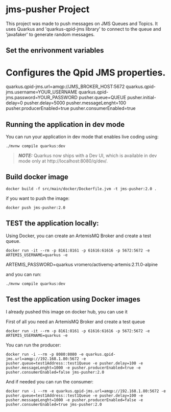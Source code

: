 # jms-pusher Project

This project was made to push messages on JMS Queues and Topics. It uses Quarkus and 'quarkus-qpid-jms library' to connect to the queue and 'javafaker' to generate random messages.

## Set the enrivonment variables
# Configures the Qpid JMS properties.
quarkus.qpid-jms.url=amqp://JMS_BROKER_HOST:5672
quarkus.qpid-jms.username=YOUR_USERNAME
quarkus.qpid-jms.password=YOUR_PASSWORD
pusher.queue=QUEUE
pusher.initial-delay=0
pusher.delay=5000
pusher.messageLenght=100
pusher.producerEnabled=true
pusher.consumerEnabled=true


## Running the application in dev mode

You can run your application in dev mode that enables live coding using:
```shell script
./mvnw compile quarkus:dev
```

> **_NOTE:_**  Quarkus now ships with a Dev UI, which is available in dev mode only at http://localhost:8080/q/dev/.

## Build docker image
```shell script
docker build -f src/main/docker/Dockerfile.jvm -t jms-pusher:2.0 .
```

if you want to push the image:
```shell script
docker push jms-pusher:2.0
```

## TEST the application locally:
Using Docker, you can create an ArtemisMQ Broker and create a test queue.
```shell script
docker run -it --rm -p 8161:8161 -p 61616:61616 -p 5672:5672 -e ARTEMIS_USERNAME=quarkus -e 
```

ARTEMIS_PASSWORD=quarkus vromero/activemq-artemis:2.11.0-alpine

and you can run:
```shell script
./mvnw compile quarkus:dev
```

## Test the application using Docker images
I already pushed this image on docker hub, you can use it

First of all you need an ArtemisMQ Broker and create a test queue
```shell script
docker run -it --rm -p 8161:8161 -p 61616:61616 -p 5672:5672 -e ARTEMIS_USERNAME=quarkus -e 
```

You can run the producer:
```shell script
docker run -i --rm -p 8080:8080 -e quarkus.qpid-jms.url=amqp://192.168.1.80:5672 -e pusher.queue=test1Address::test1Queue -e pusher.delay=100 -e pusher.messageLenght=1000 -e pusher.producerEnabled=true -e pusher.consumerEnabled=false jms-pusher:2.0
```

And if needed you can run the consumer:
```shell script
docker run -i --rm -e quarkus.qpid-jms.url=amqp://192.168.1.80:5672 -e pusher.queue=test1Address::test1Queue -e pusher.delay=100 -e pusher.messageLenght=1000 -e pusher.producerEnabled=false -e pusher.consumerEnabled=true jms-pusher:2.0
```
